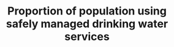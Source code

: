 ---
actual_indicator_available: Percent of the population served by community water systems  that
  receive drinking water that meets all applicable health - based drinking water standards
  through  approaches including effective treatment and source water protection.
actual_indicator_available_description: Describes the percent of US population that
  receives drinking water from community water systems in compliance with drinking
  water standards.
comments_and_limitations: EPA classifies Public Water Systems (PWS) into 3 types according
  to the number of people they serve, the source of their water, and whether they
  serve the same customers year-round or on an occasional basis.
data_non_statistical: false
date_metadata_updated: November 2017
goal_meta_link: http://unstats.un.org/sdgs/files/metadata-compilation/Metadata-Goal-6.pdf
goal_meta_link_page: 2
graph: longitudinal
graph_status_notes: Graphed
graph_title: Percent of US population that receives drinking water from community
  water systems in compliance with drinking water standards
graph_type: line
graph_type_description: Line graph
has_metadata: true
indicator: 6.1.1
indicator_definition: Population using a basic drinking water source ('improved' sources
  of drinking water used for MDG monitoring i.e. piped water into dwelling, yard or
  plot; public taps or standpipes; boreholes or tubewells; protected dug wells; protected
  springs and rainwater) which is located on premises and available when needed and
  free of faecal (and priority chemical) contamination.
indicator_name: Proportion of population using safely managed drinking water services
indicator_sort_order: 06.01.01
indicator_variable: pct_pop_safewaterserv
layout: indicator
method_of_computation: 'Household surveys and censuses currently provide information
  on types of basic drinking water sources listed above, and also indicate if sources
  are on premises. These data sources often have information on the availability of
  water and increasingly on the quality of water at the household level, through direct
  testing of drinking water for faecal or chemical contamination. These data will
  be combined with data on availability and compliance with drinking water quality
  standards (faecal and chemical) from administrative reporting or regulatory bodies.
  The WHO/UNICEF Joint Monitoring Programme for Water Supply and Sanitation (JMP)
  estimates access to basic services for each country, separately in urban and rural
  areas, by fitting a regression line to a series of data points from household surveys
  and censuses. This approach was used to report on use of ''improved water'' sources
  for MDG monitoring. The JMP is evaluating the use of alternative statistical estimation
  methods as more data become available. The accompanying Statistical Note describes
  in more detail how data on availability and quality from different sources, can
  be combined with data on use of different types of supplies, as recorded in the
  current JMP database to compute the proposed indicator. Predominant type of statistics:
  national estimates adjusted for global comparison.'
periodicity: Annual
permalink: /6-1-1/
published: true
rationale_interpretation: "MDG target 7C called for 'sustainable access' to 'safe\
  \ drinking water'. At the start of the MDG period, there was a complete lack of\
  \ nationally representative data about drinking water safety in developing countries,\
  \ and such data were not collected through household surveys or censuses. The JMP\
  \ developed the indicator use of 'improved' water sources, which was used as a proxy\
  \ for 'safe water', as such sources are likely to be protected against faecal contamination,\
  \ and this metric has been used since 2000 to track progress towards the MDG target.\
  \ International consultations since 2011 have established consensus on the need\
  \ to build on and address the shortcomings of this indicator; specifically, to address\
  \ normative criteria of the human right to water including accessibility, availability,\
  \ and quality. \nThe above consultation concluded that JMP should go beyond the\
  \ basic level of access and address safe management of drinking water services,\
  \ including dimensions of accessibility, availability and quality. The proposed\
  \ indicator of 'safely managed drinking water services' is designed to address this."
reporting_status: complete
scheduled_update_by_SDG_team: October 2018
scheduled_update_by_national_source: October 2018
sdg_goal: 6
source_active_1: true
source_agency_staff_email_1: Cummings.Travis@epa.gov
source_agency_staff_name_1: 'US Environmental Protection Agency '
source_agency_survey_dataset_1: Safe Drinking Water Information System (SDWIS)
source_notes_1: null
source_title_1: null
source_url_1: 'DATA PROVIDER PLS CONFIRM: https://www.epa.gov/ground-water-and-drinking-water'
target: By 2030, achieve universal and equitable access to safe and affordable drinking
  water for all.
target_id: '6.1'
tier: 1
title: Proportion of population using safely managed drinking water services
un_custodial_agency: 'WHO, UNICEF (Partnering Agencies: UNEP, UN Habitat)'
un_designated_tier: '1'
unit_of_measure: Population
us_method_of_computation: 'The EPA Office of Ground Water and Dr inking Water (headquarters)
  calculates this measure using data reported in the Safe Drinking Water Information
  System - Federal (SDWIS - FED) and provides the results to EPA regions. This measure
  includes federally - regulated contaminants of the following viola tion types: Maximum
  Contaminant Level, Maximum Residual Disinfection Limit, and Treatment Technique
  violations. It includes any violations from currently open and closed community
  water systems (CWSs) that overlap any part of the most recent four quarters.'
variable_description: null
variable_notes: null
---